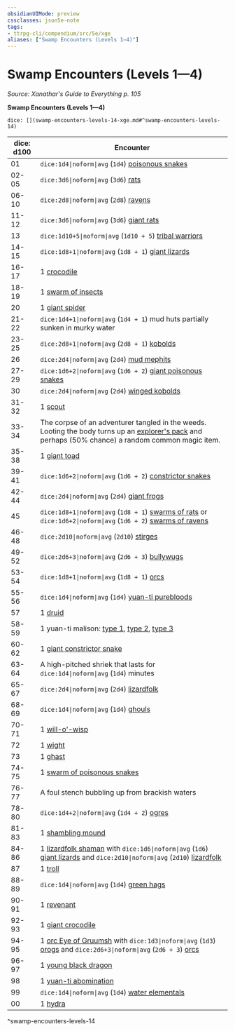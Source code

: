 ```yaml
---
obsidianUIMode: preview
cssclasses: json5e-note
tags:
- ttrpg-cli/compendium/src/5e/xge
aliases: ["Swamp Encounters (Levels 1—4)"]
---
```

# Swamp Encounters (Levels 1—4)
*Source: Xanathar's Guide to Everything p. 105* 

**Swamp Encounters (Levels 1—4)**

`dice: [](swamp-encounters-levels-14-xge.md#^swamp-encounters-levels-14)`

| dice: d100 | Encounter |
|------------|-----------|
| 01 | `dice:1d4\|noform\|avg` (`1d4`) [poisonous snakes](3-Compendium/bestiary/beast/venomous-snake-xmm.md) |
| 02-05 | `dice:3d6\|noform\|avg` (`3d6`) [rats](3-Compendium/bestiary/beast/rat-xmm.md) |
| 06-10 | `dice:2d8\|noform\|avg` (`2d8`) [ravens](3-Compendium/bestiary/beast/raven-xmm.md) |
| 11-12 | `dice:3d6\|noform\|avg` (`3d6`) [giant rats](3-Compendium/bestiary/beast/giant-rat-xmm.md) |
| 13 | `dice:1d10+5\|noform\|avg` (`1d10 + 5`) [tribal warriors](3-Compendium/bestiary/humanoid/warrior-infantry-xmm.md) |
| 14-15 | `dice:1d8+1\|noform\|avg` (`1d8 + 1`) [giant lizards](3-Compendium/bestiary/beast/giant-lizard-xmm.md) |
| 16-17 | 1 [crocodile](3-Compendium/bestiary/beast/crocodile-xmm.md) |
| 18-19 | 1 [swarm of insects](3-Compendium/bestiary/beast/swarm-of-insects-xmm.md) |
| 20 | 1 [giant spider](3-Compendium/bestiary/beast/giant-spider-xmm.md) |
| 21-22 | `dice:1d4+1\|noform\|avg` (`1d4 + 1`) mud huts partially sunken in murky water |
| 23-25 | `dice:2d8+1\|noform\|avg` (`2d8 + 1`) [kobolds](3-Compendium/bestiary/dragon/kobold-warrior-xmm.md) |
| 26 | `dice:2d4\|noform\|avg` (`2d4`) [mud mephits](3-Compendium/bestiary/elemental/mud-mephit-xmm.md) |
| 27-29 | `dice:1d6+2\|noform\|avg` (`1d6 + 2`) [giant poisonous snakes](3-Compendium/bestiary/beast/giant-venomous-snake-xmm.md) |
| 30 | `dice:2d4\|noform\|avg` (`2d4`) [winged kobolds](3-Compendium/bestiary/dragon/winged-kobold-xmm.md) |
| 31-32 | 1 [scout](3-Compendium/bestiary/humanoid/scout-xmm.md) |
| 33-34 | The corpse of an adventurer tangled in the weeds. Looting the body turns up an [explorer's pack](3-Compendium/items/explorers-pack-xphb.md) and perhaps (50% chance) a random common magic item. |
| 35-38 | 1 [giant toad](3-Compendium/bestiary/beast/giant-toad-xmm.md) |
| 39-41 | `dice:1d6+2\|noform\|avg` (`1d6 + 2`) [constrictor snakes](3-Compendium/bestiary/beast/constrictor-snake-xmm.md) |
| 42-44 | `dice:2d4\|noform\|avg` (`2d4`) [giant frogs](3-Compendium/bestiary/beast/giant-frog-xmm.md) |
| 45 | `dice:1d8+1\|noform\|avg` (`1d8 + 1`) [swarms of rats](3-Compendium/bestiary/beast/swarm-of-rats-xmm.md) or `dice:1d6+2\|noform\|avg` (`1d6 + 2`) [swarms of ravens](3-Compendium/bestiary/beast/swarm-of-ravens-xmm.md) |
| 46-48 | `dice:2d10\|noform\|avg` (`2d10`) [stirges](3-Compendium/bestiary/monstrosity/stirge-xmm.md) |
| 49-52 | `dice:2d6+3\|noform\|avg` (`2d6 + 3`) [bullywugs](3-Compendium/bestiary/fey/bullywug-warrior-xmm.md) |
| 53-54 | `dice:1d8+1\|noform\|avg` (`1d8 + 1`) [orcs](3-Compendium/bestiary/humanoid/tough-xmm.md) |
| 55-56 | `dice:1d4\|noform\|avg` (`1d4`) [yuan-ti purebloods](3-Compendium/bestiary/monstrosity/yuan-ti-infiltrator-xmm.md) |
| 57 | 1 [druid](3-Compendium/bestiary/humanoid/druid-xmm.md) |
| 58-59 | 1 yuan-ti malison: [type 1](3-Compendium/bestiary/monstrosity/yuan-ti-malison-type-1-xmm.md), [type 2](3-Compendium/bestiary/monstrosity/yuan-ti-malison-type-2-xmm.md), [type 3](3-Compendium/bestiary/monstrosity/yuan-ti-malison-type-3-xmm.md) |
| 60-62 | 1 [giant constrictor snake](3-Compendium/bestiary/beast/giant-constrictor-snake-xmm.md) |
| 63-64 | A high-pitched shriek that lasts for `dice:1d4\|noform\|avg` (`1d4`) minutes |
| 65-67 | `dice:2d4\|noform\|avg` (`2d4`) [lizardfolk](3-Compendium/bestiary/humanoid/scout-xmm.md) |
| 68-69 | `dice:1d4\|noform\|avg` (`1d4`) [ghouls](3-Compendium/bestiary/undead/ghoul-xmm.md) |
| 70-71 | 1 [will-o'-wisp](3-Compendium/bestiary/undead/will-o-wisp-xmm.md) |
| 72 | 1 [wight](3-Compendium/bestiary/undead/wight-xmm.md) |
| 73 | 1 [ghast](3-Compendium/bestiary/undead/ghast-xmm.md) |
| 74-75 | 1 [swarm of poisonous snakes](3-Compendium/bestiary/beast/swarm-of-venomous-snakes-xmm.md) |
| 76-77 | A foul stench bubbling up from brackish waters |
| 78-80 | `dice:1d4+2\|noform\|avg` (`1d4 + 2`) [ogres](3-Compendium/bestiary/giant/ogre-xmm.md) |
| 81-83 | 1 [shambling mound](3-Compendium/bestiary/plant/shambling-mound-xmm.md) |
| 84-86 | 1 [lizardfolk shaman](3-Compendium/bestiary/elemental/lizardfolk-geomancer-xmm.md) with `dice:1d6\|noform\|avg` (`1d6`) [giant lizards](3-Compendium/bestiary/beast/giant-lizard-xmm.md) and `dice:2d10\|noform\|avg` (`2d10`) [lizardfolk](3-Compendium/bestiary/humanoid/scout-xmm.md) |
| 87 | 1 [troll](3-Compendium/bestiary/giant/troll-xmm.md) |
| 88-89 | `dice:1d4\|noform\|avg` (`1d4`) [green hags](3-Compendium/bestiary/fey/green-hag-xmm.md) |
| 90-91 | 1 [revenant](3-Compendium/bestiary/undead/revenant-xmm.md) |
| 92-93 | 1 [giant crocodile](3-Compendium/bestiary/beast/giant-crocodile-xmm.md) |
| 94-95 | 1 [orc Eye of Gruumsh](3-Compendium/bestiary/humanoid/cultist-fanatic-xmm.md) with `dice:1d3\|noform\|avg` (`1d3`) [orogs](3-Compendium/bestiary/humanoid/berserker-xmm.md) and `dice:2d6+3\|noform\|avg` (`2d6 + 3`) [orcs](3-Compendium/bestiary/humanoid/tough-xmm.md) |
| 96-97 | 1 [young black dragon](3-Compendium/bestiary/dragon/young-black-dragon-xmm.md) |
| 98 | 1 [yuan-ti abomination](3-Compendium/bestiary/monstrosity/yuan-ti-abomination-xmm.md) |
| 99 | `dice:1d4\|noform\|avg` (`1d4`) [water elementals](3-Compendium/bestiary/elemental/water-elemental-xmm.md) |
| 00 | 1 [hydra](3-Compendium/bestiary/monstrosity/hydra-xmm.md) |
^swamp-encounters-levels-14